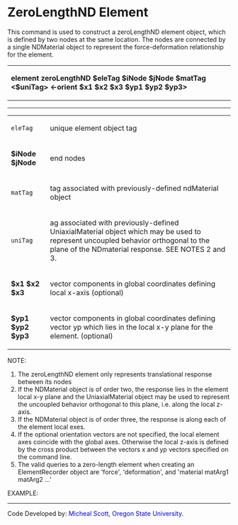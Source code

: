 # ZeroLengthND Element

<p>This command is used to construct a zeroLengthND element object,
which is defined by two nodes at the same location. The nodes are
connected by a single NDMaterial object to represent the
force-deformation relationship for the element.</p>
<table>
<tbody>
<tr class="odd">
<td><p><strong>element zeroLengthND $eleTag $iNode $jNode $matTag
&lt;$uniTag&gt; &lt;-orient $x1 $x2 $x3 $yp1 $yp2
$yp3&gt;</strong></p></td>
</tr>
</tbody>
</table>
<hr />
<table>
<tbody>
<tr class="odd">
<td><code class="parameter-table-variable">eleTag</code></td>
<td><p>unique element object tag</p></td>
</tr>
<tr class="even">
<td><p><strong>$iNode $jNode</strong></p></td>
<td><p>end nodes</p></td>
</tr>
<tr class="odd">
<td><code class="parameter-table-variable">matTag</code></td>
<td><p>tag associated with previously-defined ndMaterial object</p></td>
</tr>
<tr class="even">
<td><code class="parameter-table-variable">uniTag</code></td>
<td><p>ag associated with previously-defined UniaxialMaterial object
which may be used to represent uncoupled behavior orthogonal to the
plane of the NDmaterial response. SEE NOTES 2 and 3.</p></td>
</tr>
<tr class="odd">
<td><p><strong>$x1 $x2 $x3</strong></p></td>
<td><p>vector components in global coordinates defining local x-axis
(optional)</p></td>
</tr>
<tr class="even">
<td><p><strong>$yp1 $yp2 $yp3</strong></p></td>
<td><p>vector components in global coordinates defining vector yp which
lies in the local x-y plane for the element. (optional)</p></td>
</tr>
</tbody>
</table>
<p>NOTE:</p>
<ol>
<li>The zeroLengthND element only represents translational response
between its nodes</li>
<li>If the NDMaterial object is of order two, the response lies in the
element local x-y plane and the UniaxialMaterial object may be used to
represent the uncoupled behavior orthogonal to this plane, i.e. along
the local z-axis.</li>
<li>If the NDMaterial object is of order three, the response is along
each of the element local exes.</li>
<li>If the optional orientation vectors are not specified, the local
element axes coincide with the global axes. Otherwise the local z-axis
is defined by the cross product between the vectors x and yp vectors
specified on the command line.</li>
<li>The valid queries to a zero-length element when creating an
ElementRecorder object are 'force', 'deformation', and 'material matArg1
matArg2 ...'</li>
</ol>
<p>EXAMPLE:</p>
<hr />
<p>Code Developed by: <span style="color:blue"> Micheal Scott,
Oregon State University. </span></p>
